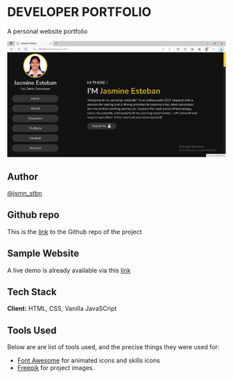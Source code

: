# DEVELOPER PORTFOLIO

A personal website portfolio

![jasmine-esteban](images/jasmine-esteban.png)

## Author

[@jsmn_stbn](https://www.twitter.com/jsmn_stbn)

## Github repo

This is the [link](https://github.com/Ksound22/developer-portfolio) to the Github repo of the project

## Sample Website

A live demo is already available via this [link](https://eager-williams-af0d00.netlify.app/?)

## Tech Stack

**Client:** HTML, CSS, Vanilla JavaSCript

## Tools Used

Below are are list of tools used, and the precise things they were used for:

- [Font Awesome](https://fontawesome.com/v4/icon/list) for animated icons and skills icons
- [Freepik](https://www.freepik.com/) for project images.
